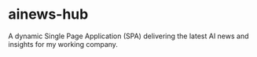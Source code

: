 # ainews-hub
A dynamic Single Page Application (SPA) delivering the latest AI news and insights for my working company.
